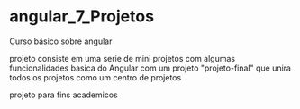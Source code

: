 # angular_7_Projetos
Curso básico sobre angular

projeto consiste em uma serie de mini projetos com algumas funcionalidades basica do Angular
com um projeto "projeto-final" que unira todos os projetos como um centro de projetos

projeto para fins academicos
